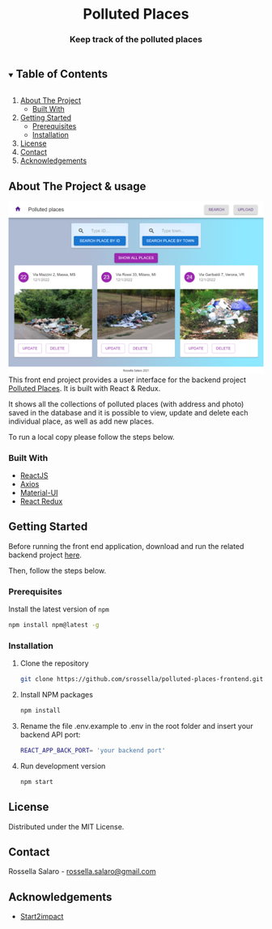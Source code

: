 <p align="center">

  <h1 align="center">Polluted Places</h1>

  <h3 align="center">
     Keep track of the polluted places
  </h3>
</p>



<details open="open">
  <summary><h2 style="display: inline-block">Table of Contents</h2></summary>
  <ol>
    <li>
      <a href="#about-the-project">About The Project</a>
      <ul>
        <li><a href="#built-with">Built With</a></li>
      </ul>
    </li>
    <li>
      <a href="#getting-started">Getting Started</a>
      <ul>
        <li><a href="#prerequisites">Prerequisites</a></li>
        <li><a href="#installation">Installation</a></li>
      </ul>
    </li>
    <li><a href="#license">License</a></li>
    <li><a href="#contact">Contact</a></li>
    <li><a href="#acknowledgements">Acknowledgements</a></li>
  </ol>
</details>


## About The Project & usage

![Product Name Screen Shot](public/screenshot.png)
This front end project provides a user interface for the backend project [Polluted Places](https://github.com/srossella/polluted-places-api). It is built with React & Redux. 

It shows all the collections of polluted places (with address and photo) saved in the database and it is possible to view, update and delete each individual place, as well as add new places.  

To run a local copy please follow the steps below.

### Built With

* [ReactJS](https://reactjs.org/)
* [Axios](https://github.com/axios/axios)
* [Material-UI](https://material-ui.com/)
* [React Redux](https://react-redux.js.org/)

## Getting Started 

Before running the front end application, download and run the related backend project [here](https://github.com/srossella/polluted-places-api).

Then, follow the steps below. 


### Prerequisites
Install the latest version of `npm`

  ```sh
  npm install npm@latest -g
  ```

### Installation

1. Clone the repository

   ```sh
   git clone https://github.com/srossella/polluted-places-frontend.git
   ```

2. Install NPM packages

   ```sh
   npm install
   ```

3. Rename the file .env.example to .env in the root folder and insert your backend API port:

   ```sh
   REACT_APP_BACK_PORT= 'your backend port' 
   ```

4. Run development version 

   ```sh
   npm start
   ```


## License

Distributed under the MIT License. 

## Contact

Rossella Salaro - rossella.salaro@gmail.com

## Acknowledgements

* [Start2impact](http://start2impact.com/)